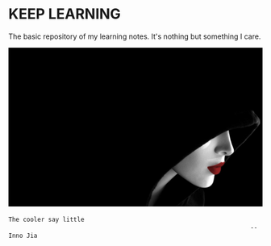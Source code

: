 # KEEP LEARNING
The basic repository of my learning notes. It's nothing but something I care.



![image](https://github.com/kobeHub/Hello-world/blob/master/pic/2.jpg)
                                                                                

```shell
The cooler say little
                                                                   --Inno Jia
```

​                                                                                        
